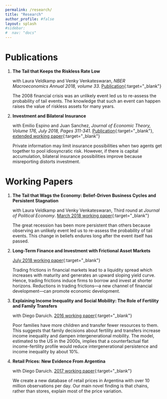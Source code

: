 ```yaml
---
permalink: /research/
title: "Research"
author_profile: #false
layout: splash
#sidebar:
#  nav: "docs"
---
```



# Publications
1. **The Tail that Keeps the Riskless Rate Low**
 
    with Laura Veldkamp and Venky Venkateswaran, *NBER Macroeconomics Annual 2018, volume 33*. [Publication](http://www.nber.org/chapters/c14073){:target="_blank"}
 
    The 2008 financial crisis was an unlikely event led us to re-assess the probability of tail events. The knowledge that such an event can happen raises the value of riskless assets for many years.


2. **Investment and Bilateral Insurance**
 
    with Emilio Espino and Juan Sanchez, *Journal of Economic Theory, Volume 176, July 2018, Pages 311-341*. [Publication](https://www.sciencedirect.com/science/article/pii/S002205311830098X){:target="_blank"}, [extended working paper](juliankozlowski.com/assets/EKS.pdf){:target="_blank"}
 
    Private information may limit insurance possibilities when two agents get together to pool idiosyncratic risk. However, if there is capital accumulation, bilateral insurance possibilities improve because misreporting distorts investment. 


# Working Papers
1. **The Tail that Wags the Economy: Belief-Driven Business Cycles and Persistent Stagnation**
 
    with Laura Veldkamp and Venky Venkateswaran, Third round at *Journal of Political Economy*. [March 2018 working paper](juliankozlowski.com/assets/KVV.pdf){:target="_blank"}

    The great recession has been more persistent than others because observing an unlikely event led us to re-assess the probability of tail events. This change in beliefs endures long after the event itself has passed.


2. **Long-Term Finance and Investment with Frictional Asset Markets**

    [July 2018 working paper](juliankozlowski.com/assets/KOZLOWSKI_JMP.pdf){:target="_blank"}

    Trading frictions in financial markets lead to a liquidity spread which increases with maturity and generates an upward sloping yield curve. Hence, trading frictions induce firms to borrow and invest at shorter horizons. Reductions in trading frictions—a new channel of financial development—can promote economic development.


3. **Explaining Income Inequality and Social Mobility: The Role of Fertility and Family Transfers**

    with Diego Daruich. [2016 working paper](juliankozlowski.com/assets/DK.pdf){:target="_blank"}

    Poor families have more children and transfer fewer resources to them. This suggests that family decisions about fertility and transfers increase income inequality and dampen intergenerational mobility. The model, estimated to the US in the 2000s, implies that a counterfactual flat income-fertility profile would reduce intergenerational persistence and income inequality by about 10%. 
 
4. **Retail Prices: New Evidence From Argentina**

    with Diego Daruich. [2017 working paper](juliankozlowski.com/assets/DK_prices.pdf){:target="_blank"}

    We create a new database of retail prices in Argentina with over 10 million observations per day. Our main novel finding is that chains, rather than stores, explain most of the price variation.